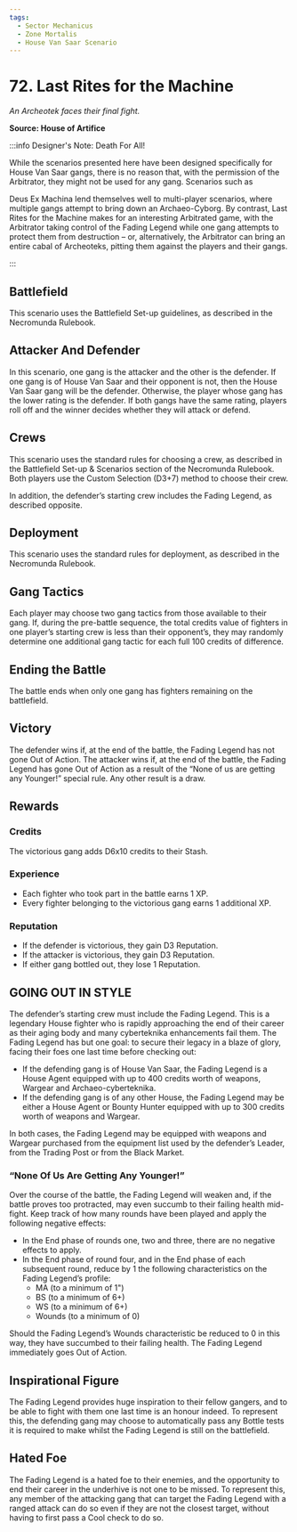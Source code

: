 ```yaml
---
tags:
  - Sector Mechanicus
  - Zone Mortalis
  - House Van Saar Scenario
---
```


# 72. Last Rites for the Machine

_An Archeotek faces their final fight._

**Source: House of Artifice**

:::info Designer's Note: Death For All!

While the scenarios presented here have been designed specifically for House Van Saar gangs, there is no reason that, with the permission of the Arbitrator, they might not be used for any gang. Scenarios such as

Deus Ex Machina lend themselves well to multi-player scenarios, where multiple gangs attempt to bring down an Archaeo-Cyborg. By contrast, Last Rites for the Machine makes for an interesting Arbitrated game, with the Arbitrator taking control of the Fading Legend while one gang attempts to protect them from destruction – or, alternatively, the Arbitrator can bring an entire cabal of Archeoteks, pitting them against the players and their gangs.

:::

## Battlefield

This scenario uses the Battlefield Set-up guidelines, as
described in the Necromunda Rulebook.

## Attacker And Defender

In this scenario, one gang is the attacker and the other
is the defender. If one gang is of House Van Saar and
their opponent is not, then the House Van Saar gang
will be the defender. Otherwise, the player whose gang
has the lower rating is the defender. If both gangs have
the same rating, players roll off and the winner decides
whether they will attack or defend.

## Crews

This scenario uses the standard rules for choosing a
crew, as described in the Battlefield Set-up & Scenarios
section of the Necromunda Rulebook. Both players
use the Custom Selection (D3+7) method to choose
their crew.

In addition, the defender’s starting crew includes the
Fading Legend, as described opposite.

## Deployment

This scenario uses the standard rules for deployment,
as described in the Necromunda Rulebook.

## Gang Tactics

Each player may choose two gang tactics from those
available to their gang. If, during the pre-battle
sequence, the total credits value of fighters in one
player’s starting crew is less than their opponent’s,
they may randomly determine one additional gang
tactic for each full 100 credits of difference.

## Ending the Battle

The battle ends when only one gang has fighters
remaining on the battlefield.

## Victory

The defender wins if, at the end of the battle, the
Fading Legend has not gone Out of Action. The attacker
wins if, at the end of the battle, the Fading Legend has
gone Out of Action as a result of the “None of us are
getting any Younger!” special rule. Any other result is
a draw.

## Rewards

### Credits

The victorious gang adds D6x10 credits to their Stash.

### Experience

- Each fighter who took part in the battle earns 1 XP.
- Every fighter belonging to the victorious gang earns 1 additional XP.

### Reputation

- If the defender is victorious, they gain D3 Reputation.
- If the attacker is victorious, they gain D3 Reputation.
- If either gang bottled out, they lose 1 Reputation.

## GOING OUT IN STYLE

The defender’s starting crew must include the Fading Legend. This is a legendary
House fighter who is rapidly approaching the end of their career as their aging body
and many cyberteknika enhancements fail them. The Fading Legend has but one
goal: to secure their legacy in a blaze of glory, facing their foes one last time before
checking out:

- If the defending gang is of House Van Saar, the Fading Legend is a House
  Agent equipped with up to 400 credits worth of weapons, Wargear and
  Archaeo-cyberteknika.
- If the defending gang is of any other House, the Fading Legend may be either a
  House Agent or Bounty Hunter equipped with up to 300 credits worth of weapons
  and Wargear.

In both cases, the Fading Legend may be equipped with weapons and Wargear
purchased from the equipment list used by the defender’s Leader, from the Trading
Post or from the Black Market.

### “None Of Us Are Getting Any Younger!”

Over the course of the battle, the Fading Legend will weaken and, if the battle proves
too protracted, may even succumb to their failing health mid-fight. Keep track of how
many rounds have been played and apply the following negative effects:

- In the End phase of rounds one, two and three, there are no negative effects
  to apply.
- In the End phase of round four, and in the End phase of each subsequent round,
  reduce by 1 the following characteristics on the Fading Legend’s profile:
  - MA (to a minimum of 1")
  - BS (to a minimum of 6+)
  - WS (to a minimum of 6+)
  - Wounds (to a minimum of 0)

Should the Fading Legend’s Wounds characteristic be reduced to 0 in this way, they
have succumbed to their failing health. The Fading Legend immediately goes Out
of Action.

## Inspirational Figure

The Fading Legend provides huge inspiration to their fellow gangers, and to be able
to fight with them one last time is an honour indeed. To represent this, the defending
gang may choose to automatically pass any Bottle tests it is required to make whilst
the Fading Legend is still on the battlefield.

## Hated Foe

The Fading Legend is a hated foe to their enemies, and the opportunity to end their
career in the underhive is not one to be missed. To represent this, any member of
the attacking gang that can target the Fading Legend with a ranged attack can do
so even if they are not the closest target, without having to first pass a Cool check to
do so.
